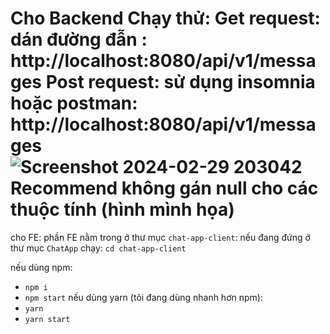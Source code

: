 Cho Backend
  Chạy thử: 
  Get request: dán đường đẫn : http://localhost:8080/api/v1/messages
  Post request: sử dụng insomnia hoặc postman: http://localhost:8080/api/v1/messages
  ![Screenshot 2024-02-29 203042](https://github.com/NTriKhang/ChatApp/assets/97577426/d968221c-748b-48aa-8972-e6111ec865f9)
  Recommend không gán null cho các thuộc tính (hình mình họa)
====================================================================================

  cho FE:
  phần FE nằm trong ở thư mục `chat-app-client`: 
  nếu đang đứng ở thư mục `ChatApp` chạy:
  `cd chat-app-client`

  nếu dùng npm:
  - `npm i`
  - `npm start`
  nếu dùng yarn (tôi đang dùng nhanh hơn npm):
  - `yarn`
  - `yarn start`